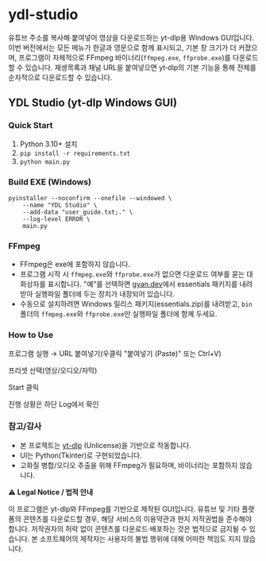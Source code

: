 # ydl-studio

유튜브 주소를 복사해 붙여넣어 영상을 다운로드하는 yt-dlp용 Windows GUI입니다. 이번 버전에서는 모든 메뉴가 한글과 영문으로 함께 표시되고, 기본 창 크기가 더 커졌으며, 프로그램이 자체적으로 FFmpeg 바이너리(`ffmpeg.exe`, `ffprobe.exe`)를 다운로드할 수 있습니다. 재생목록과 채널 URL을 붙여넣으면 yt‑dlp의 기본 기능을 통해 전체를 순차적으로 다운로드할 수 있습니다.

## YDL Studio (yt-dlp Windows GUI)

### Quick Start

1. Python 3.10+ 설치
2. `pip install -r requirements.txt`
3. `python main.py`

### Build EXE (Windows)

```
pyinstaller --noconfirm --onefile --windowed \
    --name "YDL Studio" \
    --add-data "user_guide.txt;." \
    --log-level ERROR \
    main.py
```

### FFmpeg

- FFmpeg은 exe에 포함하지 않습니다.
- 프로그램 시작 시 `ffmpeg.exe`와 `ffprobe.exe`가 없으면 다운로드 여부를 묻는 대화상자를 표시합니다. "예"를 선택하면 [gyan.dev](https://www.gyan.dev/ffmpeg/builds/ffmpeg-release-essentials.zip)에서 essentials 패키지를 내려받아 실행파일 폴더에 두는 장치가 내장되어 있습니다.
- 수동으로 설치하려면 Windows 릴리스 패키지(essentials.zip)를 내려받고, `bin` 폴더의 `ffmpeg.exe`와 `ffprobe.exe`만 실행파일 폴더에 함께 두세요.

### How to Use

프로그램 실행 → URL 붙여넣기(우클릭 "붙여넣기 (Paste)" 또는 Ctrl+V)

프리셋 선택(영상/오디오/자막)

Start 클릭

진행 상황은 하단 Log에서 확인

### 참고/감사

- 본 프로젝트는 [yt-dlp](https://github.com/yt-dlp/yt-dlp) (Unlicense)을 기반으로 작동합니다.
- UI는 Python(Tkinter)로 구현되었습니다.
- 고화질 병합/오디오 추출을 위해 FFmpeg가 필요하며, 바이너리는 포함하지 않습니다.

⚠️ **Legal Notice / 법적 안내**

이 프로그램은 yt-dlp와 FFmpeg를 기반으로 제작된 GUI입니다. 유튜브 및 기타 플랫폼의 콘텐츠를 다운로드할 경우, 해당 서비스의 이용약관과 현지 저작권법을 준수해야 합니다. 저작권자의 허락 없이 콘텐츠를 다운로드·배포하는 것은 법적으로 금지될 수 있습니다. 본 소프트웨어의 제작자는 사용자의 불법 행위에 대해 어떠한 책임도 지지 않습니다.